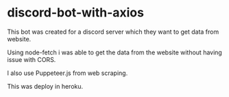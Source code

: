 # discord-bot-with-axios




This bot was created for a discord server which they want to get data from website.

Using node-fetch i was able to get the data from the website without having issue with CORS.

I also use Puppeteer.js from web scraping.

This was deploy in heroku.
